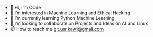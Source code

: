 - 👋 Hi, I’m Cʘde
- 👀 I’m interested in Machine Learning and Ethical Hacking
- 🌱 I’m currently learning Python Machine Learning
- 💞️ I’m looking to collaborate on Projects and Ideas on AI and Linux
- 📫 How to reach me git.usr.kawi@gmail.com


